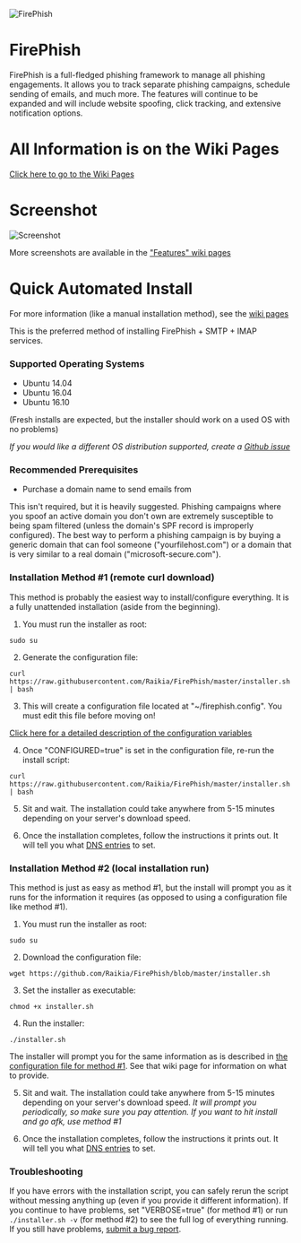 ![FirePhish](https://camo.githubusercontent.com/b14281b4d64b34eaad19062e26264fbdc95ce4ff/687474703a2f2f692e696d6775722e636f6d2f4d6f76374b52672e706e67)

# FirePhish


FirePhish is a full-fledged phishing framework to manage all phishing engagements.  It allows you to track separate phishing campaigns, schedule sending of emails, and much more. The features will continue to be expanded and will include website spoofing, click tracking, and extensive notification options.

# All Information is on the Wiki Pages

[Click here to go to the Wiki Pages](https://github.com/Raikia/FirePhish/wiki)


# Screenshot

![Screenshot](http://i.imgur.com/v852BbM.png)

More screenshots are available in the ["Features" wiki pages](https://github.com/Raikia/FirePhish/wiki/Features-Overview)

# Quick Automated Install

For more information (like a manual installation method), see the [wiki pages](https://github.com/Raikia/FirePhish/wiki)

This is the preferred method of installing FirePhish + SMTP + IMAP services.

### Supported Operating Systems
* Ubuntu 14.04
* Ubuntu 16.04
* Ubuntu 16.10

(Fresh installs are expected, but the installer should work on a used OS with no problems)

_If you would like a different OS distribution supported, create a [Github issue](https://github.com/Raikia/FirePhish/issues)_


### Recommended Prerequisites
* Purchase a domain name to send emails from

This isn't required, but it is heavily suggested. Phishing campaigns where you spoof an active domain you don't own are extremely susceptible to being spam filtered (unless the domain's SPF record is improperly configured). The best way to perform a phishing campaign is by buying a generic domain that can fool someone ("yourfilehost.com") or a domain that is very similar to a real domain ("microsoft-secure.com").

### Installation Method #1 (remote curl download)

This method is probably the easiest way to install/configure everything. It is a fully unattended installation (aside from the beginning).

 1. You must run the installer as root:

   ```sudo su```

 2. Generate the configuration file:

   ```curl https://raw.githubusercontent.com/Raikia/FirePhish/master/installer.sh | bash```

 3. This will create a configuration file located at "~/firephish.config".  You must edit this file before moving on!

   [Click here for a detailed description of the configuration variables](https://github.com/Raikia/FirePhish/wiki/Installation-Configuration-File)

 4. Once "CONFIGURED=true" is set in the configuration file, re-run the install script:

   ```curl https://raw.githubusercontent.com/Raikia/FirePhish/master/installer.sh | bash```

 5. Sit and wait.  The installation could take anywhere from 5-15 minutes depending on your server's download speed.

 6. Once the installation completes, follow the instructions it prints out.  It will tell you what [DNS entries](https://github.com/Raikia/FirePhish/wiki/DNS-Configurations) to set.


### Installation Method #2 (local installation run)

This method is just as easy as method #1, but the install will prompt you as it runs for the information it requires (as opposed to using a configuration file like method #1).

 1. You must run the installer as root:

   ```sudo su```
 
 2. Download the configuration file:

   ```wget https://github.com/Raikia/FirePhish/blob/master/installer.sh```

 3. Set the installer as executable:

   ```chmod +x installer.sh```

 4. Run the installer:

   ``` ./installer.sh ```

   The installer will prompt you for the same information as is described in [the configuration file for method #1](https://github.com/Raikia/FirePhish/wiki/Installation-Configuration-File).  See that wiki page for information on what to provide.

 5. Sit and wait.  The installation could take anywhere from 5-15 minutes depending on your server's download speed. *It will prompt you periodically, so make sure you pay attention. If you want to hit install and go afk, use method #1*

 6. Once the installation completes, follow the instructions it prints out.  It will tell you what [DNS entries](https://github.com/Raikia/FirePhish/wiki/DNS-Configurations) to set.



### Troubleshooting

If you have errors with the installation script, you can safely rerun the script without messing anything up (even if you provide it different information). If you continue to have problems, set "VERBOSE=true" (for method #1) or run ```./installer.sh -v``` (for method #2) to see the full log of everything running.  If you still have problems, [submit a bug report](https://github.com/Raikia/FirePhish/wiki/Reporting-Bugs).